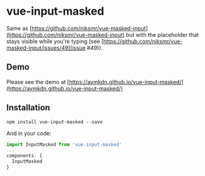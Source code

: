 # vue-input-masked

Same as [https://github.com/niksmr/vue-masked-input](https://github.com/niksmr/vue-masked-input) but with the placeholder that stays visible while you're typing (see [https://github.com/niksmr/vue-masked-input/issues/49](issue #49)).

## Demo

Please see the demo at [https://aymkdn.github.io/vue-input-masked/](https://aymkdn.github.io/vue-input-masked/)

## Installation

`npm install vue-input-masked --save`

And in your code:

```javascript
import InputMasked from 'vue-input-masked'
...
components: {
  InputMasked
}
```
